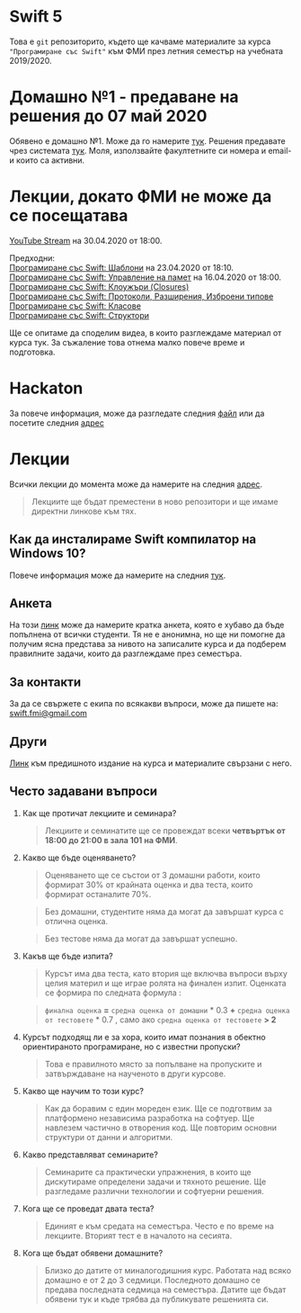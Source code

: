 # Swift 5

Това е `git` репозиторито, където ще качваме материалите за курса `"Програмиране със Swift"` към ФМИ през летния семестър на учебната 2019/2020.

# Домашно №1 - предаване на решения до 07 май 2020

Обявено е домашно №1. Може да го намерите [тук](homework/Swift-Домашно-1.md).
Решения предавате чрез системата [тук](https://swiftfmi.apposestudio.com).
Моля, използвайте факултетните си номера и email-и които са активни.

# Лекции, докато ФМИ не може да се посещатава

[YouTube Stream]() на 30.04.2020 от 18:00.  


Предходни:  
[Програмиране със Swift: Шаблони](https://youtu.be/vSIbhH9OYxE) на 23.04.2020 от 18:10.  
[Програмиране със Swift: Управление на памет](https://youtu.be/7yquCtt6fsw) на 16.04.2020 от 18:00.  
[Програмиране със Swift: Клоужъри (Closures)](https://youtu.be/h0G21LmUoPc)  
[Програмиране със Swift: Протоколи, Разширения, Изброени типове](https://youtu.be/_qTlOYqaYZ4)  
[Програмиране със Swift: Класове](https://youtu.be/uA78R2F39DQ)  
[Програмиране със Swift: Структори](https://youtu.be/EbAJvNI_-CM)  

Ще се опитаме да споделим видеа, в които разглеждаме материал от курса тук. За съжаление това отнема малко повече време и подготовка.

# Hackaton

За повече информация, може да разгледате следния [файл](Games.js_Hackathon.pdf) или да посетите следния [адрес](https://gamesjs.org/) 

# Лекции

Всички лекции до момента може да намерите на следния [адрес](https://github.com/SwiftFMI/SwiftLectures/).

> Лекциите ще бъдат преместени в ново репозитори и ще имаме директни линкове към тях.

## Как да инсталираме Swift компилатор на Windows 10?

Повече информация може да намерите на следния [тук](How_to_install_Swift5_on_Windows10.md).

## Анкета

На този [линк](https://forms.gle/L2RHjMDdicSm7t8t7) може да намерите кратка анкета, която е хубаво да бъде попълнена от всички студенти. Тя не е анонимна, но ще ни помогне да получим ясна представа за нивото на записалите курса и да подберем правилните задачи, които да разглеждаме през семестъра.

## За контакти

За да се свържете с екипа по всякакви въпроси, може да пишете на:
swift.fmi@gmail.com

## Други

[Линк](https://github.com/SwiftFMI/swift_2018_2019) към предишното издание на курса и материалите свързани с него.

## Често задавани въпроси

1. Как ще протичат лекциите и семинара?
	
	> Лекциите и семинатите ще се провеждат всеки __четвъртък от 18:00 до 21:00 в зала 101 на ФМИ__.

2. Какво ще бъде оценяването?
	
	> Оценяването ще се състои от 3 домашни работи, които формират 30% от крайната оценка и два теста, които формират останалите 70%.
	
	> Без домашни, студентите няма да могат да завършат курса с отлична оценка. 
	
	> Без тестове няма да могат да завършат успешно.

3. Какъв ще бъде изпита?
	
	> Курсът има два теста, като втория ще включва въпроси върху целия материл и ще играе ролята на финален изпит. Оценката се формира по следната формула :
		
	> `финална оценка` __=__ `средна оценка от домашни` * 0.3 __+__ `средна оценка от тестовете` * 0.7 , само ако  `средна оценка от тестовете` __> 2__

4. Курсът подходящ ли е за хора, които имат познания в обектно ориентираното програмиране, но с известни пропуски?
	> Това е правилното място за попълване на пропуските и затвърждаване на наученото в други курсове.

5. Какво ще научим то този курс?
	> Как да боравим с един мореден език. Ще се подготвим за платформено независима разработка на софтуер. Ще навлезем частично в отворения код. Ще повторим основни структури от данни и алгоритми.

6. Какво представляват семинарите?
	> Семинарите са практически упражнения, в които ще дискутираме определени задачи и тяхното решение. Ще разгледаме различни технологии и софтуерни решения.

7. Кога ще се проведат двата теста?
	> Единият е към средата на семестъра. Често е по време на лекциите. Вторият тест е в началото на сесията.
	
8. Кога ще бъдат обявени домашните?
	> Близко до датите от миналогодишния курс. Работата над всяко домашно е от 2 до 3 седмици. Последното домашно се предава последната седмица на семестъра. Датите ще бъдат обявени тук и къде трябва да публикувате решенията си.
	
